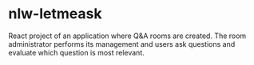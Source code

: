 # nlw-letmeask

React project of an application where Q&A rooms are created.
The room administrator performs its management and users ask questions and evaluate which question is most relevant.
